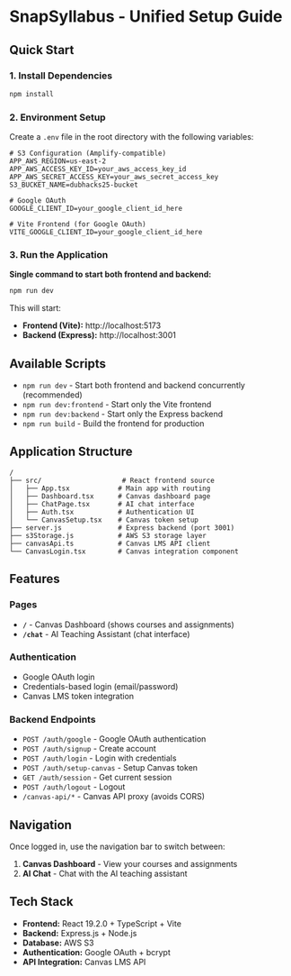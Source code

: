 # SnapSyllabus - Unified Setup Guide

## Quick Start

### 1. Install Dependencies
```bash
npm install
```

### 2. Environment Setup
Create a `.env` file in the root directory with the following variables:
```env
# S3 Configuration (Amplify-compatible)
APP_AWS_REGION=us-east-2
APP_AWS_ACCESS_KEY_ID=your_aws_access_key_id
APP_AWS_SECRET_ACCESS_KEY=your_aws_secret_access_key
S3_BUCKET_NAME=dubhacks25-bucket

# Google OAuth
GOOGLE_CLIENT_ID=your_google_client_id_here

# Vite Frontend (for Google OAuth)
VITE_GOOGLE_CLIENT_ID=your_google_client_id_here
```

### 3. Run the Application
**Single command to start both frontend and backend:**
```bash
npm run dev
```

This will start:
- **Frontend (Vite):** http://localhost:5173
- **Backend (Express):** http://localhost:3001

## Available Scripts

- `npm run dev` - Start both frontend and backend concurrently (recommended)
- `npm run dev:frontend` - Start only the Vite frontend
- `npm run dev:backend` - Start only the Express backend
- `npm run build` - Build the frontend for production

## Application Structure

```
/
├── src/                    # React frontend source
│   ├── App.tsx            # Main app with routing
│   ├── Dashboard.tsx      # Canvas dashboard page
│   ├── ChatPage.tsx       # AI chat interface
│   ├── Auth.tsx           # Authentication UI
│   └── CanvasSetup.tsx    # Canvas token setup
├── server.js              # Express backend (port 3001)
├── s3Storage.js           # AWS S3 storage layer
├── canvasApi.ts           # Canvas LMS API client
└── CanvasLogin.tsx        # Canvas integration component
```

## Features

### Pages
- **`/`** - Canvas Dashboard (shows courses and assignments)
- **`/chat`** - AI Teaching Assistant (chat interface)

### Authentication
- Google OAuth login
- Credentials-based login (email/password)
- Canvas LMS token integration

### Backend Endpoints
- `POST /auth/google` - Google OAuth authentication
- `POST /auth/signup` - Create account
- `POST /auth/login` - Login with credentials
- `POST /auth/setup-canvas` - Setup Canvas token
- `GET /auth/session` - Get current session
- `POST /auth/logout` - Logout
- `/canvas-api/*` - Canvas API proxy (avoids CORS)

## Navigation

Once logged in, use the navigation bar to switch between:
1. **Canvas Dashboard** - View your courses and assignments
2. **AI Chat** - Chat with the AI teaching assistant

## Tech Stack

- **Frontend:** React 19.2.0 + TypeScript + Vite
- **Backend:** Express.js + Node.js
- **Database:** AWS S3
- **Authentication:** Google OAuth + bcrypt
- **API Integration:** Canvas LMS API
